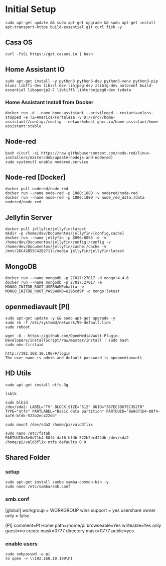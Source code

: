 # Initial Setup

    sudo apt-get update && sudo apt-get upgrade && sudo apt-get install apt-transport-https build-essential git curl fish -y

## Casa OS

    curl -fsSL https://get.casaos.io | bash

## Home Assistant IO

    sudo apt-get install -y python3 python3-dev python3-venv python3-pip bluez libffi-dev libssl-dev libjpeg-dev zlib1g-dev autoconf build-essential libopenjp2-7 libtiff5 libturbojpeg0-dev tzdata

### Home Assistant Install from Docker

    docker run -d --name home-assistant --privileged --restart=unless-stopped -e TZ=America/Fortaleza -v D://src//home-assistant//config:/config --network=host ghcr.io/home-assistant/home-assistant:stable

## Node-red

    bash <(curl -sL https://raw.githubusercontent.com/node-red/linux-installers/master/deb/update-nodejs-and-nodered)
    sudo systemctl enable nodered.service

## Node-red [Docker]

    docker pull nodered/node-red
    docker run --name node-red -p 1880:1880 -v nodered/node-red
    docker run --name node-red -p 1880:1880 -v node_red_data:/data nodered/node-red

## Jellyfin Server

    docker pull jellyfin/jellyfin:latest
    mkdir -p /home/dev/Documentos/jellyfin/{config,cache}   
    docker run --name jellyfin -p 8096:8096 -d -v /home/dev/Documentos/jellyfin/config:/config -v /home/dev/Documentos/jellyfin/cache:/cache -v /mnt/26C42B55C42B2711:/media jellyfin/jellyfin:latest

## MongoDB

    docker run --name mongodb -p 27017:27017 -d mongo:4.4.6
    docker run --name mongodb -p 27017:27017 -e MONGO_INITDB_ROOT_USERNAME=balta -e MONGO_INITDB_ROOT_PASSWORD=e296cd9f -d mongo:latest

## openmediavault [PI]

    sudo apt-get update -y && sudo apt-get upgrade -y
    sudo rm -f /etc/systemd/network/99-default.link
    sudo reboot

    wget -O - https://github.com/OpenMediaVault-Plugin-Developers/installScript/raw/master/install | sudo bash
    sudo omv-firstaid
    
    http://192.168.10.196/#/login
    The user name is admin and default password is openmediavault

## HD Utils

    sudo apt-get install ntfs-3g
    
    lsblk 

    sudo blkid
    /dev/sda2: LABEL="TV" BLOCK_SIZE="512" UUID="307EC3967EC352F0" TYPE="ntfs" PARTLABEL="Basic data partition" PARTUUID="8e0d71b4-88f4-4af6-bfdb-522b2ec422db"  

    sudo mount /dev/sda2 /home/pi/vald3flix
    
    sudo nano /etc/fstab    
    PARTUUID=8e0d71b4-88f4-4af6-bfdb-522b2ec422db /dev/sda2 /home/pi/vald3flix ntfs defaults 0 0

## Shared Folder

### setup

    sudo apt-get install samba samba-common-bin -y
    sudo nano /etc/samba/smb.conf

### smb.conf

[global]
workgroup = WORKGROUP
wins support = yes
usershare owner only = false

[PI]
comment=PI Home
path=/home/pi
browseable=Yes
writeable=Yes
only guest=no
create mask=0777
directory mask=0777
public=yes

### enable users

    sudo smbpasswd -a pi
    to open -> \\192.168.10.199\PI
